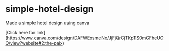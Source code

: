 # simple-hotel-design
Made a simple hotel design using canva

[Click here for link] (https://www.canva.com/design/DAFWExsmeNo/JjFjQrCjTKpTS0mGFheUOQ/view?website#2:the-paix)
